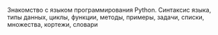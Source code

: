 Знакомство с языком программирования Python.
Синтаксис языка, типы данных, циклы, функции, методы, примеры, задачи, списки, множества, кортежи, словари
